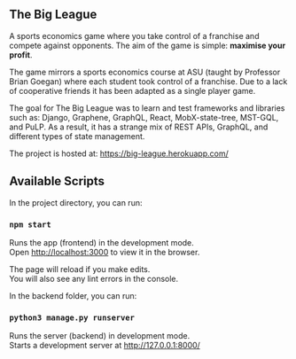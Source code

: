 ## The Big League 

A sports economics game where you take control of a franchise and compete against opponents. The aim of the game is simple: **maximise your profit**. 

The game mirrors a sports economics course at ASU (taught by Professor Brian Goegan) where each student took control of a franchise. Due to a lack of cooperative friends it has been adapted as a single player game.

The goal for The Big League was to learn and test frameworks and libraries such as: Django, Graphene, GraphQL, React, MobX-state-tree, MST-GQL, and PuLP.
As a result, it has a strange mix of REST APIs, GraphQL, and different types of state management.

The project is hosted at: https://big-league.herokuapp.com/

## Available Scripts

In the project directory, you can run:

### `npm start`

Runs the app (frontend) in the development mode.<br />
Open [http://localhost:3000](http://localhost:3000) to view it in the browser.

The page will reload if you make edits.<br />
You will also see any lint errors in the console.

In the backend folder, you can run:

### `python3 manage.py runserver`

Runs the server (backend) in development mode.<br />
Starts a development server at http://127.0.0.1:8000/

